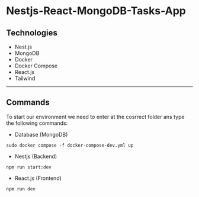 # Nestjs-React-MongoDB-Tasks-App 

## Technologies
- Nest.js
- MongoDB
- Docker
- Docker Compose
- React.js
- Tailwind
---
## Commands
To start our environment we need to enter at the cosrrect folder ans type the following commands:

- Database (MongoDB)
```
sudo docker compose -f docker-compose-dev.yml up
```
- Nestjs (Backend)
```
npm run start:dev
```
- React.js (Frontend)
```
npm run dev
```